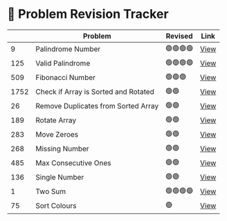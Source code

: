 # 📘 Problem Revision Tracker

| | Problem                      | Revised  | Link |
|---|----------------------------------|------------|------------------------------------------------------|
| 9 | Palindrome Number             | 🟢🟢🟢🟢    | [View](https://leetcode.com/problems/palindrome-number/description/) |
| 125 |Valid Palindrome             | 🟢🟢🟢🟢    | [View](https://leetcode.com/problems/valid-palindrome/description/) |
| 509 | Fibonacci Number            | 🟢🟢🟢       | [View](https://leetcode.com/problems/fibonacci-number/description/) |
| 1752 | Check if Array is Sorted and Rotated                    | 🟢🟢     | [View](https://leetcode.com/problems/check-if-array-is-sorted-and-rotated/description/) |
| 26 | Remove Duplicates from Sorted Array            | 🟢🟢         | [View](https://leetcode.com/problems/remove-duplicates-from-sorted-array/description/) |
| 189 | Rotate Array | 🟢🟢 | [View](https://leetcode.com/problems/rotate-array/description/) |
| 283 | Move Zeroes | 🟢🟢 | [View](https://leetcode.com/problems/move-zeroes/description/) |
| 268 | Missing Number | 🟢🟢 | [View](https://leetcode.com/problems/missing-number/description/) |
| 485 | Max Consecutive Ones | 🟢🟢 |[View](https://leetcode.com/problems/max-consecutive-ones/description/)|
| 136 | Single Number | 🟢🟢 | [View](https://leetcode.com/problems/single-number/description/) |
| 1 | Two Sum | 🟢🟢🟢🟢 | [View](https://leetcode.com/problems/two-sum/description/) |
| 75 | Sort Colours | 🟢 | [View](https://leetcode.com/problems/sort-colors/description/) |
